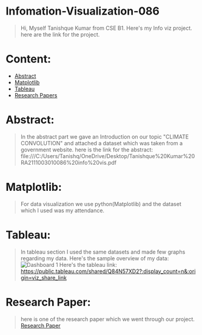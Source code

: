 # Infomation-Visualization-086
>Hi, Myself Tanishque Kumar from CSE B1. Here's my Info viz project.
>here are the link for the project.
# Content:
* [Abstract](Abstract)
* [Matplotlib](Matplotlib)
* [Tableau](Tableau)
* [Research Papers](#ResearchPaper)

# Abstract:
>In the abstract part we gave an Introduction on our topic "CLIMATE CONVOLUTION" and attached a dataset which was taken from a government website.
>here is the link for the abstract: file:///C:/Users/Tanishq/OneDrive/Desktop/Tanishque%20Kumar%20RA2111003010086%20info%20vis.pdf

# Matplotlib: 
>For data visualization we use python(Matplotlib) and the dataset which I used was my attendance.

# Tableau:
>In tableau section I used the same datasets and made few graphs regarding my data.
>Here's the sample overview of my data: ![Dashboard 1](https://github.com/Tani2189/Infomation-Visualization-086/assets/96855667/3c9fc868-0817-47f1-8a41-e320e78283ea)
>Here's the tableau link: https://public.tableau.com/shared/Q84N57XD2?:display_count=n&:origin=viz_share_link

# Research Paper:
>here is one of the research paper which we went through our project.
>[Research Paper](https://www.connectedpapers.com/main/4ac0ca7f960d6da46d14ead821dfa8ead446e742/Comparing-and-Interpreting-Differently%20Designed-Random-Forests-for-Next%20Day-Severe-Weather-Hazard-Prediction/graph)
